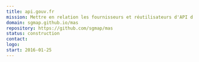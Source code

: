 ```yaml
---
title: api.gouv.fr
mission: Mettre en relation les fournisseurs et réutilisateurs d'API d'administrations publiques.
domain: sgmap.github.io/mas
repository: https://github.com/sgmap/mas
status: construction
contact:
logo:
start: 2016-01-25
---
```

